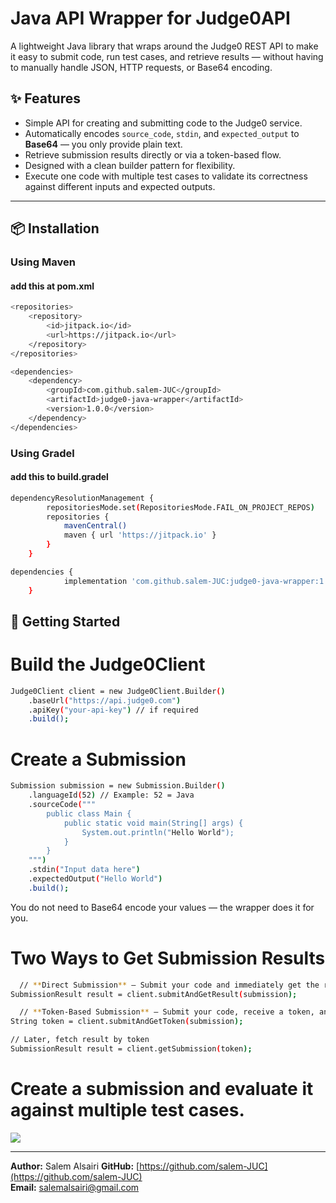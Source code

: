 # Java API Wrapper for Judge0API

A lightweight Java library that wraps around the Judge0 REST API to make it easy to submit code, run test cases, and retrieve results — without having to manually handle JSON, HTTP requests, or Base64 encoding.

## ✨ Features
- Simple API for creating and submitting code to the Judge0 service.
- Automatically encodes `source_code`, `stdin`, and `expected_output` to **Base64** — you only provide plain text.
- Retrieve submission results directly or via a token-based flow.
- Designed with a clean builder pattern for flexibility.
- Execute one code with multiple test cases to validate its correctness against different inputs and expected outputs.

---

## 📦 Installation

### Using Maven 
#### add this at pom.xml
```bash
<repositories>
    <repository>
        <id>jitpack.io</id>
        <url>https://jitpack.io</url>
    </repository>
</repositories>

<dependencies>
    <dependency>
        <groupId>com.github.salem-JUC</groupId>
        <artifactId>judge0-java-wrapper</artifactId>
        <version>1.0.0</version>
    </dependency>
</dependencies>
```

### Using Gradel
#### add this to build.gradel
```bash
dependencyResolutionManagement {
		repositoriesMode.set(RepositoriesMode.FAIL_ON_PROJECT_REPOS)
		repositories {
			mavenCentral()
			maven { url 'https://jitpack.io' }
		}
	}

dependencies {
	        implementation 'com.github.salem-JUC:judge0-java-wrapper:1.0.0'
	}

```
## 🚀 Getting Started

# Build the Judge0Client
```bash
Judge0Client client = new Judge0Client.Builder()
    .baseUrl("https://api.judge0.com")
    .apiKey("your-api-key") // if required
    .build();
```

# Create a Submission
```bash
Submission submission = new Submission.Builder()
    .languageId(52) // Example: 52 = Java
    .sourceCode("""
        public class Main {
            public static void main(String[] args) {
                System.out.println("Hello World");
            }
        }
    """)
    .stdin("Input data here")
    .expectedOutput("Hello World")
    .build();
```
You do not need to Base64 encode your values — the wrapper does it for you.

# Two Ways to Get Submission Results
```bash
  // **Direct Submission** – Submit your code and immediately get the result.
SubmissionResult result = client.submitAndGetResult(submission);

  // **Token-Based Submission** – Submit your code, receive a token, and fetch the result later using that token.
String token = client.submitAndGetToken(submission);

// Later, fetch result by token
SubmissionResult result = client.getSubmission(token);

```
# Create a submission and evaluate it against multiple test cases.
[![](https://jitpack.io/v/salem-JUC/judge0-java-wrapper.svg)](https://jitpack.io/#salem-JUC/judge0-java-wrapper)

---

**Author:** Salem Alsairi 
**GitHub:** [https://github.com/salem-JUC](https://github.com/salem-JUC)  
**Email:** salemalsairi@gmail.com
